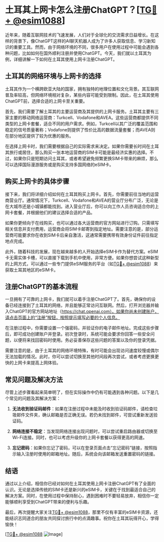 # 土耳其上网卡怎么注册ChatGPT？[[TG💪+ @esim1088](https://t.me/s/esim1088)]

近年来，随着互联网技术的飞速发展，人们对于全球化的交流需求日益增长。在这样的背景下，像ChatGPT这样的AI聊天机器人成为了许多人获取信息、学习新知识的重要工具。然而，由于网络环境的不同，很多用户在使用过程中可能会遇到各种问题，比如如何在国外顺利注册并使用ChatGPT。今天，我们就以土耳其为例，详细讲解一下如何在土耳其使用上网卡注册ChatGPT。

## 土耳其的网络环境与上网卡的选择

土耳其作为一个横跨欧亚大陆的国家，拥有独特的地理位置和文化背景。其互联网普及率较高，但网络环境相对复杂，某些内容可能受到限制。因此，在土耳其使用ChatGPT前，选择合适的上网卡至关重要。

首先，我们需要了解土耳其的主要运营商及其提供的上网卡服务。土耳其主要有三家主要的移动网络运营商：Turkcell、Vodafone和AVEA。这些运营商都提供不同类型的上网卡套餐，适合不同的用户需求。例如，Turkcell以其广泛的覆盖范围和稳定的信号质量著称；Vodafone则提供了性价比高的数据流量套餐；而AVEA则在部分地区提供了较为优惠的服务。

在选择上网卡时，我们需要根据自己的实际需求来决定。如果你需要长时间在土耳其旅行或居住，那么购买一张本地运营商的SIM卡可能是最经济实惠的选择。不过，如果你只是短期访问土耳其，或者希望避免频繁更换SIM卡带来的麻烦，那么可以选择国际漫游服务或是购买支持多国网络的eSIM卡。

## 购买上网卡的具体步骤

接下来，我们将详细介绍如何在土耳其购买上网卡。首先，你需要前往当地的运营商营业厅。通常情况下，Turkcell、Vodafone和AVEA的营业厅分布广泛，无论是在大城市还是小城镇都能找到。进入营业厅后，你可以向工作人员咨询适合你的上网卡套餐，并根据他们的建议选择合适的产品。

如果你更倾向于在线购买，也可以通过各大运营商的官方网站进行订购。只需填写相关信息并支付费用，运营商会将SIM卡邮寄到指定地址。需要注意的是，部分运营商可能要求你在收到SIM卡后亲自激活，这通常需要携带有效身份证件前往指定地点完成。

此外，随着科技的发展，现在越来越多的人开始选择eSIM卡作为替代方案。eSIM卡无需实体卡槽，可以直接下载到手机中使用，非常方便。如果你想尝试这种新型的上网方式，可以通过一些专门提供eSIM服务的平台（如[TG💪+ @esim1088](https://t.me/s/esim1088)）来获取土耳其地区的eSIM卡。

## 注册ChatGPT的基本流程

一旦拥有了可靠的上网卡，我们就可以着手注册ChatGPT了。首先，确保你的设备已经连接到了土耳其的网络，并且能够正常访问互联网。然后，打开浏览器并输入ChatGPT的官方网站地址（https://chat.openai.com）。如果你尚未创建账户，请点击页面上的“注册”按钮，按照提示填写必要的个人信息。

在注册过程中，你需要设置一个强密码，并验证你的电子邮件地址。完成这些步骤后，即可成功创建账户并登录。初次登录时，系统可能会要求你回答一些安全问题，以便将来找回密码时使用。务必妥善保存这些问题的答案以及你的登录凭据。

需要注意的是，由于土耳其的网络环境特殊，有时可能会出现访问速度较慢或偶尔无法加载的情况。此时，你可以尝试切换至其他时间段再次尝试，或者考虑更换更快的上网卡来提高上网体验。

## 常见问题及解决方法

尽管上述步骤看起来简单明了，但在实际操作中仍有可能遇到各种问题。以下是几个常见的问题及其解决方案：

1. **无法收到验证码邮件**：如果在注册过程中未能及时收到验证码邮件，请检查垃圾邮件文件夹，确认邮箱是否正确无误。若仍未找到邮件，可尝试重新发送验证码。
   
2. **网络连接不稳定**：当发现网络连接出现问题时，可以尝试重启路由器或切换至Wi-Fi连接。同时，也可以考虑升级你的上网卡套餐以获得更高的网速。

3. **忘记密码**：如果你忘记了密码，可以在登录页面点击“忘记密码”链接，按照指示输入注册时使用的邮箱地址。随后，系统会向该邮箱发送重置密码的链接。

## 结语

通过以上介绍，相信你已经对如何在土耳其使用上网卡注册ChatGPT有了全面的认识。无论是选择传统的SIM卡还是新兴的eSIM卡，关键在于找到最适合自己的解决方案。同时，在使用过程中保持耐心，遇到困难时不要轻易放弃，相信你一定能够顺利享受到ChatGPT带来的便利与乐趣。

最后，再次提醒大家关注[TG💪+ @esim1088](https://t.me/s/esim1088)，那里不仅有丰富的eSIM卡资源，还能结识志同道合的朋友共同探讨旅行中的点滴趣事。祝你在土耳其玩得开心，学得愉快！

[[TG💪+ @esim1088](https://t.me/s/esim1088) ![Image](https://i.postimg.cc/4NQfJmqS/Snipaste-2025-05-13-00-14-12.png)]